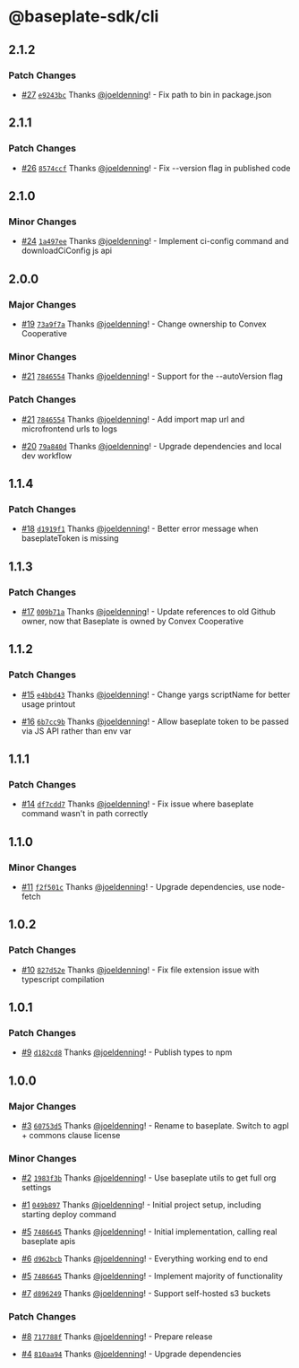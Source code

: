 # @baseplate-sdk/cli

## 2.1.2

### Patch Changes

- [#27](https://github.com/ConvexCooperative/baseplate-cli/pull/27) [`e9243bc`](https://github.com/ConvexCooperative/baseplate-cli/commit/e9243bc8cedc561d9671cdc76223732d00b16d89) Thanks [@joeldenning](https://github.com/joeldenning)! - Fix path to bin in package.json

## 2.1.1

### Patch Changes

- [#26](https://github.com/ConvexCooperative/baseplate-cli/pull/26) [`8574ccf`](https://github.com/ConvexCooperative/baseplate-cli/commit/8574ccf000a9b4e323b84a0b6fd72834269c2547) Thanks [@joeldenning](https://github.com/joeldenning)! - Fix --version flag in published code

## 2.1.0

### Minor Changes

- [#24](https://github.com/ConvexCooperative/baseplate-cli/pull/24) [`1a497ee`](https://github.com/ConvexCooperative/baseplate-cli/commit/1a497eed849eb761c1b953b8fb389906be3a83ed) Thanks [@joeldenning](https://github.com/joeldenning)! - Implement ci-config command and downloadCiConfig js api

## 2.0.0

### Major Changes

- [#19](https://github.com/ConvexCooperative/baseplate-cli/pull/19) [`73a9f7a`](https://github.com/ConvexCooperative/baseplate-cli/commit/73a9f7a4ef61afb44b3fe22a93cbef94b278b0e4) Thanks [@joeldenning](https://github.com/joeldenning)! - Change ownership to Convex Cooperative

### Minor Changes

- [#21](https://github.com/ConvexCooperative/baseplate-cli/pull/21) [`7846554`](https://github.com/ConvexCooperative/baseplate-cli/commit/7846554dbca966cf996b2976da5d0653503c5965) Thanks [@joeldenning](https://github.com/joeldenning)! - Support for the --autoVersion flag

### Patch Changes

- [#21](https://github.com/ConvexCooperative/baseplate-cli/pull/21) [`7846554`](https://github.com/ConvexCooperative/baseplate-cli/commit/7846554dbca966cf996b2976da5d0653503c5965) Thanks [@joeldenning](https://github.com/joeldenning)! - Add import map url and microfrontend urls to logs

- [#20](https://github.com/ConvexCooperative/baseplate-cli/pull/20) [`79a840d`](https://github.com/ConvexCooperative/baseplate-cli/commit/79a840d62490aaca013939392c31d885228147b9) Thanks [@joeldenning](https://github.com/joeldenning)! - Upgrade dependencies and local dev workflow

## 1.1.4

### Patch Changes

- [#18](https://github.com/ConvexCooperative/baseplate-cli/pull/18) [`d1919f1`](https://github.com/ConvexCooperative/baseplate-cli/commit/d1919f1d40bbfcc96e6d6a7002f8e37977b8b928) Thanks [@joeldenning](https://github.com/joeldenning)! - Better error message when baseplateToken is missing

## 1.1.3

### Patch Changes

- [#17](https://github.com/ConvexCooperative/baseplate-cli/pull/17) [`009b71a`](https://github.com/ConvexCooperative/baseplate-cli/commit/009b71a4f52557b4aad9255d21adcf6e3637b912) Thanks [@joeldenning](https://github.com/joeldenning)! - Update references to old Github owner, now that Baseplate is owned by Convex Cooperative

## 1.1.2

### Patch Changes

- [#15](https://github.com/ConvexCooperative/baseplate-cli/pull/15) [`e4bbd43`](https://github.com/ConvexCooperative/baseplate-cli/commit/e4bbd435ff58b4d2c596e965eff715a6e99948c6) Thanks [@joeldenning](https://github.com/joeldenning)! - Change yargs scriptName for better usage printout

- [#16](https://github.com/ConvexCooperative/baseplate-cli/pull/16) [`6b7cc9b`](https://github.com/ConvexCooperative/baseplate-cli/commit/6b7cc9bb9a89717bb8e35c641db91534bfe1b056) Thanks [@joeldenning](https://github.com/joeldenning)! - Allow baseplate token to be passed via JS API rather than env var

## 1.1.1

### Patch Changes

- [#14](https://github.com/ConvexCooperative/baseplate-cli/pull/14) [`df7cdd7`](https://github.com/ConvexCooperative/baseplate-cli/commit/df7cdd79a591e1f3ce92e2a77881cc9b04a88452) Thanks [@joeldenning](https://github.com/joeldenning)! - Fix issue where baseplate command wasn't in path correctly

## 1.1.0

### Minor Changes

- [#11](https://github.com/ConvexCooperative/baseplate-cli/pull/11) [`f2f501c`](https://github.com/ConvexCooperative/baseplate-cli/commit/f2f501cd4c5ed2df8bad1a0d3c1b7da428228934) Thanks [@joeldenning](https://github.com/joeldenning)! - Upgrade dependencies, use node-fetch

## 1.0.2

### Patch Changes

- [#10](https://github.com/ConvexCooperative/baseplate-cli/pull/10) [`827d52e`](https://github.com/ConvexCooperative/baseplate-cli/commit/827d52e0d63e910c4d4fba22769545ff8cc7ae1c) Thanks [@joeldenning](https://github.com/joeldenning)! - Fix file extension issue with typescript compilation

## 1.0.1

### Patch Changes

- [#9](https://github.com/ConvexCooperative/baseplate-cli/pull/9) [`d182cd8`](https://github.com/ConvexCooperative/baseplate-cli/commit/d182cd845805fc05865dfb00db5135d1901cfe02) Thanks [@joeldenning](https://github.com/joeldenning)! - Publish types to npm

## 1.0.0

### Major Changes

- [#3](https://github.com/ConvexCooperative/baseplate-cli/pull/3) [`60753d5`](https://github.com/ConvexCooperative/baseplate-cli/commit/60753d5465d6aa5b31f62b76d25af0fcad8d44c6) Thanks [@joeldenning](https://github.com/joeldenning)! - Rename to baseplate. Switch to agpl + commons clause license

### Minor Changes

- [#2](https://github.com/ConvexCooperative/baseplate-cli/pull/2) [`1983f3b`](https://github.com/ConvexCooperative/baseplate-cli/commit/1983f3b33c8ef5b7249cc5240ac209ff093d4d8f) Thanks [@joeldenning](https://github.com/joeldenning)! - Use baseplate utils to get full org settings

- [#1](https://github.com/ConvexCooperative/baseplate-cli/pull/1) [`049b897`](https://github.com/ConvexCooperative/baseplate-cli/commit/049b897d80cedd6e8d2d23d0257e016f2a8bed2e) Thanks [@joeldenning](https://github.com/joeldenning)! - Initial project setup, including starting deploy command

- [#5](https://github.com/ConvexCooperative/baseplate-cli/pull/5) [`7486645`](https://github.com/ConvexCooperative/baseplate-cli/commit/74866450e72d1a0d7beab5c80f294565f3c40c6e) Thanks [@joeldenning](https://github.com/joeldenning)! - Initial implementation, calling real baseplate apis

- [#6](https://github.com/ConvexCooperative/baseplate-cli/pull/6) [`d962bcb`](https://github.com/ConvexCooperative/baseplate-cli/commit/d962bcb43cadd2195fe28a1e0e72d7ffe4ae0d92) Thanks [@joeldenning](https://github.com/joeldenning)! - Everything working end to end

- [#5](https://github.com/ConvexCooperative/baseplate-cli/pull/5) [`7486645`](https://github.com/ConvexCooperative/baseplate-cli/commit/74866450e72d1a0d7beab5c80f294565f3c40c6e) Thanks [@joeldenning](https://github.com/joeldenning)! - Implement majority of functionality

- [#7](https://github.com/ConvexCooperative/baseplate-cli/pull/7) [`d896249`](https://github.com/ConvexCooperative/baseplate-cli/commit/d896249c3f4225696d4eecbd931078345a6831f2) Thanks [@joeldenning](https://github.com/joeldenning)! - Support self-hosted s3 buckets

### Patch Changes

- [#8](https://github.com/ConvexCooperative/baseplate-cli/pull/8) [`717788f`](https://github.com/ConvexCooperative/baseplate-cli/commit/717788f80f922327ba36f2482c3a06d9d82b4b90) Thanks [@joeldenning](https://github.com/joeldenning)! - Prepare release

- [#4](https://github.com/ConvexCooperative/baseplate-cli/pull/4) [`810aa94`](https://github.com/ConvexCooperative/baseplate-cli/commit/810aa94c5752776b81477cf4f584a93199a01c97) Thanks [@joeldenning](https://github.com/joeldenning)! - Upgrade dependencies
